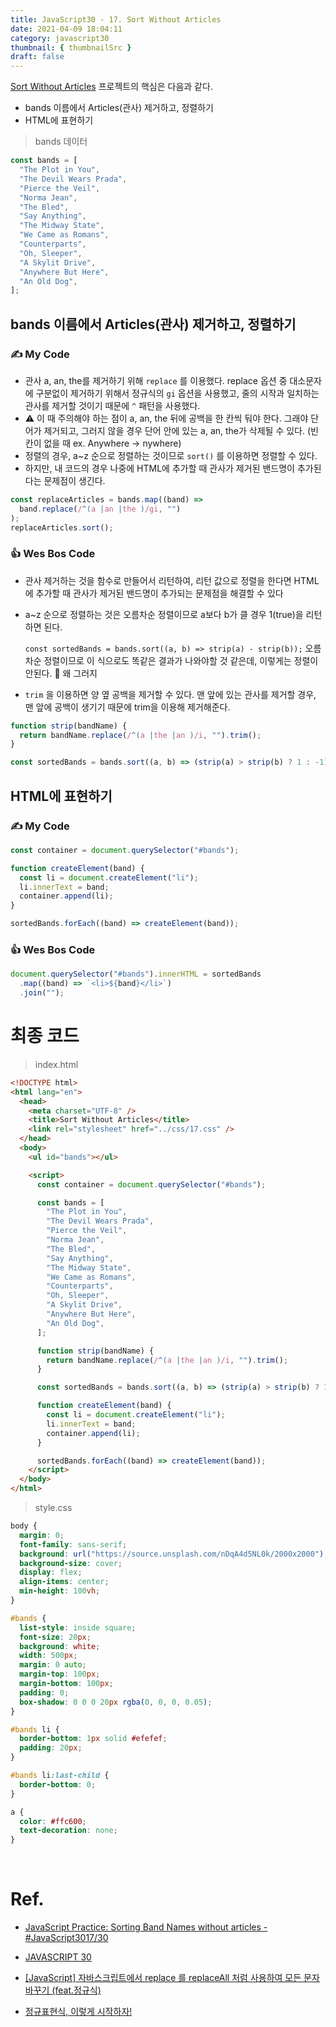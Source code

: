 ```yaml
---
title: JavaScript30 - 17. Sort Without Articles
date: 2021-04-09 18:04:11
category: javascript30
thumbnail: { thumbnailSrc }
draft: false
---
```


[Sort Without Articles](https://2dowon.github.io/JavaScript30/html/17.html) 프로젝트의 핵심은 다음과 같다.

- bands 이름에서 Articles(관사) 제거하고, 정렬하기
- HTML에 표현하기

> bands 데이터

```jsx
const bands = [
  "The Plot in You",
  "The Devil Wears Prada",
  "Pierce the Veil",
  "Norma Jean",
  "The Bled",
  "Say Anything",
  "The Midway State",
  "We Came as Romans",
  "Counterparts",
  "Oh, Sleeper",
  "A Skylit Drive",
  "Anywhere But Here",
  "An Old Dog",
];
```

## bands 이름에서 Articles(관사) 제거하고, 정렬하기

### ✍️ My Code

- 관사 a, an, the를 제거하기 위해 `replace` 를 이용했다. replace 옵션 중 대소문자에 구분없이 제거하기 위해서 정규식의 `gi` 옵션을 사용했고, 줄의 시작과 일치하는 관사를 제거할 것이기 때문에 `^` 패턴을 사용했다.
- ⚠️ 이 때 주의해야 하는 점이 a, an, the 뒤에 공백을 한 칸씩 둬야 한다. 그래야 단어가 제거되고, 그러지 않을 경우 단어 안에 있는 a, an, the가 삭제될 수 있다. (빈칸이 없을 때 ex. Anywhere → nywhere)
- 정렬의 경우, a~z 순으로 정렬하는 것이므로 `sort()` 를 이용하면 정렬할 수 있다.
- 하지만, 내 코드의 경우 나중에 HTML에 추가할 때 관사가 제거된 밴드명이 추가된다는 문제점이 생긴다.

```jsx
const replaceArticles = bands.map((band) =>
  band.replace(/^(a |an |the )/gi, "")
);
replaceArticles.sort();
```

### 👍 Wes Bos Code

- 관사 제거하는 것을 함수로 만들어서 리턴하여, 리턴 값으로 정렬을 한다면 HTML에 추가할 때 관사가 제거된 밴드명이 추가되는 문제점을 해결할 수 있다
- a~z 순으로 정렬하는 것은 오름차순 정렬이므로 a보다 b가 클 경우 1(true)을 리턴하면 된다.

  `const sortedBands = bands.sort((a, b) => strip(a) - strip(b));` 오름차순 정렬이므로 이 식으로도 똑같은 결과가 나와야할 것 같은데, 이렇게는 정렬이 안된다. 🤔 왜 그러지

- `trim` 을 이용하면 양 옆 공백을 제거할 수 있다. 맨 앞에 있는 관사를 제거할 경우, 맨 앞에 공백이 생기기 때문에 trim을 이용해 제거해준다.

```jsx
function strip(bandName) {
  return bandName.replace(/^(a |the |an )/i, "").trim();
}

const sortedBands = bands.sort((a, b) => (strip(a) > strip(b) ? 1 : -1));
```

## HTML에 표현하기

### ✍️ My Code

```jsx
const container = document.querySelector("#bands");

function createElement(band) {
  const li = document.createElement("li");
  li.innerText = band;
  container.append(li);
}

sortedBands.forEach((band) => createElement(band));
```

### 👍 Wes Bos Code

```jsx
document.querySelector("#bands").innerHTML = sortedBands
  .map((band) => `<li>${band}</li>`)
  .join("");
```

# 최종 코드

> index.html

```html
<!DOCTYPE html>
<html lang="en">
  <head>
    <meta charset="UTF-8" />
    <title>Sort Without Articles</title>
    <link rel="stylesheet" href="../css/17.css" />
  </head>
  <body>
    <ul id="bands"></ul>

    <script>
      const container = document.querySelector("#bands");

      const bands = [
        "The Plot in You",
        "The Devil Wears Prada",
        "Pierce the Veil",
        "Norma Jean",
        "The Bled",
        "Say Anything",
        "The Midway State",
        "We Came as Romans",
        "Counterparts",
        "Oh, Sleeper",
        "A Skylit Drive",
        "Anywhere But Here",
        "An Old Dog",
      ];

      function strip(bandName) {
        return bandName.replace(/^(a |the |an )/i, "").trim();
      }

      const sortedBands = bands.sort((a, b) => (strip(a) > strip(b) ? 1 : -1));

      function createElement(band) {
        const li = document.createElement("li");
        li.innerText = band;
        container.append(li);
      }

      sortedBands.forEach((band) => createElement(band));
    </script>
  </body>
</html>
```

> style.css

```css
body {
  margin: 0;
  font-family: sans-serif;
  background: url("https://source.unsplash.com/nDqA4d5NL0k/2000x2000");
  background-size: cover;
  display: flex;
  align-items: center;
  min-height: 100vh;
}

#bands {
  list-style: inside square;
  font-size: 20px;
  background: white;
  width: 500px;
  margin: 0 auto;
  margin-top: 100px;
  margin-bottom: 100px;
  padding: 0;
  box-shadow: 0 0 0 20px rgba(0, 0, 0, 0.05);
}

#bands li {
  border-bottom: 1px solid #efefef;
  padding: 20px;
}

#bands li:last-child {
  border-bottom: 0;
}

a {
  color: #ffc600;
  text-decoration: none;
}
```

</br>

# Ref.

- [JavaScript Practice: Sorting Band Names without articles - #JavaScript30​ 17/30](https://www.youtube.com/watch?v=PEEo-2mRQ7A&list=PLu8EoSxDXHP6CGK4YVJhL_VWetA865GOH&index=17)

- [JAVASCRIPT 30](https://2dowon.github.io/JavaScript30/)

- [[JavaScript] 자바스크립트에서 replace 를 replaceAll 처럼 사용하여 모든 문자 바꾸기 (feat.정규식)](https://elena90.tistory.com/entry/JavaScript-%EC%9E%90%EB%B0%94%EC%8A%A4%ED%81%AC%EB%A6%BD%ED%8A%B8%EC%97%90%EC%84%9C-replace-%EB%A5%BC-replaceAll-%EC%B2%98%EB%9F%BC-%EC%82%AC%EC%9A%A9%ED%95%98%EC%97%AC-%EB%AA%A8%EB%93%A0-%EB%AC%B8%EC%9E%90-%EB%B0%94%EA%BE%B8%EA%B8%B0-feat%EC%A0%95%EA%B7%9C%EC%8B%9D)

- [정규표현식, 이렇게 시작하자!](https://heropy.blog/2018/10/28/regexp/)
